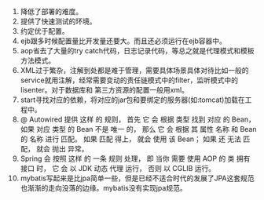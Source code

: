 1. 降低了部署的难度。     
1. 提供了快速测试的环境。    
1. 约定优于配置。    
1. ejb跟多时候配置量比开发量还要大。而且还必须运行在ejb容器中。    
1. aop省去了大量的try catch代码，日志记录代码，等总之就是代理模式和模板方法模式。     
1. XML过于繁杂，注解到处都是难于管理，需要具体场景具体对待比如一般的service就用注解，经常需要变动的责任链模式中的filter，监听模式中的lisenter。对于数据库和
第三方资源的配置一般用xml。    
1. start寻找对应的依赖，将对应的jar包和要绑定的服务器(如:tomcat)加载在工程中。    
1. @ Autowired 提供 这样 的 规则， 首先 它 会 根据 类型 找到 对应 的 Bean， 如果 对应 类型 的 Bean 不是 唯一 的， 那么 它 会 根据 其 属性 名称 和 Bean 的 名称 进行 匹配。 如果 匹配 得上， 就会 使用 该 Bean； 如果 还 无法 匹配， 就会 抛出 异常。     
1. Spring 会 按照 这样 的 一条 规则 处理， 即 当你 需要 使用 AOP 的 类 拥有 接口 时， 它 会 以 JDK 动态 代理 运行， 否则 以 CGLIB 运行。
1. mybatis写起来是比jpa简单一些，但是已经不适合时代的发展了JPA这套规范也渐渐的走向没落的边缘。mybatis没有实现jpa规范。       

